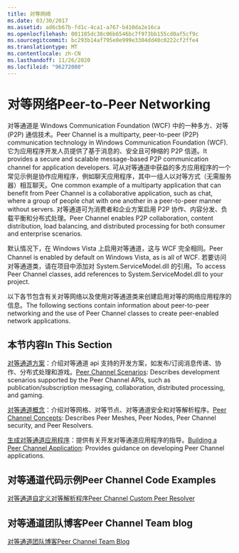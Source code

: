 ```yaml
---
title: 对等网络
ms.date: 03/30/2017
ms.assetid: ad6cb67b-fd1c-4ca1-a767-b410da2e16ca
ms.openlocfilehash: 001185dc38c06b6546bc7f973bb155cd0af5cf9c
ms.sourcegitcommit: bc293b14af795e0e999e3304dd40c0222cf2ffe4
ms.translationtype: MT
ms.contentlocale: zh-CN
ms.lasthandoff: 11/26/2020
ms.locfileid: "96272080"
---
```

# <a name="peer-to-peer-networking"></a><span data-ttu-id="cb8cd-102">对等网络</span><span class="sxs-lookup"><span data-stu-id="cb8cd-102">Peer-to-Peer Networking</span></span>

<span data-ttu-id="cb8cd-103">对等通道是 Windows Communication Foundation (WCF) 中的一种多方、对等 (P2P) 通信技术。</span><span class="sxs-lookup"><span data-stu-id="cb8cd-103">Peer Channel is a multiparty, peer-to-peer (P2P) communication technology in Windows Communication Foundation (WCF).</span></span> <span data-ttu-id="cb8cd-104">它为应用程序开发人员提供了基于消息的、安全且可伸缩的 P2P 信道。</span><span class="sxs-lookup"><span data-stu-id="cb8cd-104">It provides a secure and scalable message-based P2P communication channel for application developers.</span></span> <span data-ttu-id="cb8cd-105">可从对等通道中获益的多方应用程序的一个常见示例是协作应用程序，例如聊天应用程序，其中一组人以对等方式（无需服务器）相互聊天。</span><span class="sxs-lookup"><span data-stu-id="cb8cd-105">One common example of a multiparty application that can benefit from Peer Channel is a collaborative application, such as chat, where a group of people chat with one another in a peer-to-peer manner without servers.</span></span> <span data-ttu-id="cb8cd-106">对等通道可为消费者和企业方案启用 P2P 协作、内容分发、负载平衡和分布式处理。</span><span class="sxs-lookup"><span data-stu-id="cb8cd-106">Peer Channel enables P2P collaboration, content distribution, load balancing, and distributed processing for both consumer and enterprise scenarios.</span></span>  
  
 <span data-ttu-id="cb8cd-107">默认情况下，在 Windows Vista 上启用对等通道，这与 WCF 完全相同。</span><span class="sxs-lookup"><span data-stu-id="cb8cd-107">Peer Channel is enabled by default on Windows Vista, as is all of WCF.</span></span> <span data-ttu-id="cb8cd-108">若要访问对等通道类，请在项目中添加对 System.ServiceModel.dll 的引用。</span><span class="sxs-lookup"><span data-stu-id="cb8cd-108">To access Peer Channel classes, add references to System.ServiceModel.dll to your project.</span></span>  
  
 <span data-ttu-id="cb8cd-109">以下各节包含有关对等网络以及使用对等通道类来创建启用对等的网络应用程序的信息。</span><span class="sxs-lookup"><span data-stu-id="cb8cd-109">The following sections contain information about peer-to-peer networking and the use of Peer Channel classes to create peer-enabled network applications.</span></span>  
  
## <a name="in-this-section"></a><span data-ttu-id="cb8cd-110">本节内容</span><span class="sxs-lookup"><span data-stu-id="cb8cd-110">In This Section</span></span>  

 <span data-ttu-id="cb8cd-111">[对等通道方案](peer-channel-scenarios.md)：介绍对等通道 api 支持的开发方案，如发布/订阅消息传递、协作、分布式处理和游戏。</span><span class="sxs-lookup"><span data-stu-id="cb8cd-111">[Peer Channel Scenarios](peer-channel-scenarios.md):  Describes development scenarios supported by the Peer Channel APIs, such as publication/subscription messaging, collaboration, distributed processing, and gaming.</span></span>  
  
 <span data-ttu-id="cb8cd-112">[对等通道概念](peer-channel-concepts.md)：介绍对等网格、对等节点、对等通道安全和对等解析程序。</span><span class="sxs-lookup"><span data-stu-id="cb8cd-112">[Peer Channel Concepts](peer-channel-concepts.md):  Describes Peer Meshes, Peer Nodes, Peer Channel security, and Peer Resolvers.</span></span>  
  
 <span data-ttu-id="cb8cd-113">[生成对等通道应用程序](building-a-peer-channel-application.md)：提供有关开发对等通道应用程序的指导。</span><span class="sxs-lookup"><span data-stu-id="cb8cd-113">[Building a Peer Channel Application](building-a-peer-channel-application.md):  Provides guidance on developing Peer Channel applications.</span></span>  
  
## <a name="peer-channel-code-examples"></a><span data-ttu-id="cb8cd-114">对等通道代码示例</span><span class="sxs-lookup"><span data-stu-id="cb8cd-114">Peer Channel Code Examples</span></span>  

 <span data-ttu-id="cb8cd-115">[对等通道自定义对等解析程序](/previous-versions/dotnet/netframework-3.5/ms751466(v=vs.90))</span><span class="sxs-lookup"><span data-stu-id="cb8cd-115">[Peer Channel Custom Peer Resolver](/previous-versions/dotnet/netframework-3.5/ms751466(v=vs.90))</span></span>  
  
## <a name="peer-channel-team-blog"></a><span data-ttu-id="cb8cd-116">对等通道团队博客</span><span class="sxs-lookup"><span data-stu-id="cb8cd-116">Peer Channel Team blog</span></span>  

 [<span data-ttu-id="cb8cd-117">对等通道团队博客</span><span class="sxs-lookup"><span data-stu-id="cb8cd-117">Peer Channel Team Blog</span></span>](/archive/blogs/peerchan/)
